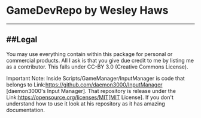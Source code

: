 # GameDevRepo by Wesley Haws
---

##Legal
----
You may use everything contain within this package for personal or commercial products. All I ask is that you give due credit to me by listing me as a contributor. This falls under CC-BY 3.0 (Creative Commons License). 

Important Note: Inside Scripts/GameManager/InputManager is code that belongs to Link:https://github.com/daemon3000/InputManager [daemon3000's Input Manager]. That repository is release under the Link:https://opensource.org/licenses/MIT[MIT License]. If you don't understand how to use it look at his repository as it has amazing documentation.
